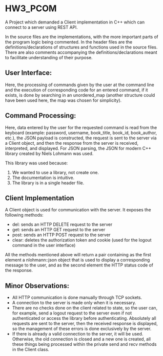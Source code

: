 # HW3_PCOM

A Project which demanded a Client implementation in C++ which can connect to a server using REST API.

In the source files are the implementations, with the more important parts of the program logic being commented.
In the header files are the definitions/declarations of structures and functions used in the source files.
There are also comments accompanying the definitions/declarations meant to facilitate understanding of their purpose.

## User Interface:
Here, the processing of commands given by the user at the command line and the execution of corresponding code for an entered command, if it exists, is done by searching in an unordered_map (another structure could have been used here, the map was chosen for simplicity).

## Command Processing:
Here, data entered by the user for the requested command is read from the keyboard (example: password, username, book_title, book_id, book_author, etc.), the JSON payload is constructed, the request is sent to the server via a Client object, and then the response from the server is received, interpreted, and displayed. For JSON parsing, the JSON for modern C++ library created by Niels Lohmann was used.

This library was used because:
1. We wanted to use a library, not create one.
2. The documentation is intuitive.
3. The library is in a single header file.

## Client Implementation
A Client object is used for communication with the server. It exposes the following methods:
- del: sends an HTTP DELETE request to the server
- get: sends an HTTP GET request to the server
- post: sends an HTTP POST request to the server
- clear: deletes the authorization token and cookie (used for the logout command in the user interface)

All the methods mentioned above will return a pair containing as the first element a nlohmann::json object that is used to display a corresponding message to the user, and as the second element the HTTP status code of the response.

## Minor Observations:
- All HTTP communication is done manually through TCP sockets.
- A connection to the server is made only when it is necessary.
- There are no checks done on the client related to state, so the user can, for example, send a logout request to the server even if not authenticated or access the library before authenticating. Absolutely all requests are sent to the server, then the received response is displayed, so the management of these errors is done exclusively by the server.
- If there is already a valid connection to the server, it will be used. Otherwise, the old connection is closed and a new one is created, all these things being processed within the private send and recv methods in the Client class.
